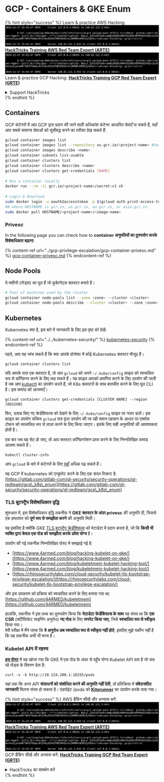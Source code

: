 # GCP - Containers & GKE Enum

{% hint style="success" %}
Learn & practice AWS Hacking:<img src="../../../.gitbook/assets/image (1).png" alt="" data-size="line">[**HackTricks Training AWS Red Team Expert (ARTE)**](https://training.hacktricks.xyz/courses/arte)<img src="../../../.gitbook/assets/image (1).png" alt="" data-size="line">\
Learn & practice GCP Hacking: <img src="../../../.gitbook/assets/image (2).png" alt="" data-size="line">[**HackTricks Training GCP Red Team Expert (GRTE)**<img src="../../../.gitbook/assets/image (2).png" alt="" data-size="line">](https://training.hacktricks.xyz/courses/grte)

<details>

<summary>Support HackTricks</summary>

* Check the [**subscription plans**](https://github.com/sponsors/carlospolop)!
* **Join the** 💬 [**Discord group**](https://discord.gg/hRep4RUj7f) or the [**telegram group**](https://t.me/peass) or **follow** us on **Twitter** 🐦 [**@hacktricks\_live**](https://twitter.com/hacktricks\_live)**.**
* **Share hacking tricks by submitting PRs to the** [**HackTricks**](https://github.com/carlospolop/hacktricks) and [**HackTricks Cloud**](https://github.com/carlospolop/hacktricks-cloud) github repos.

</details>
{% endhint %}

## Containers

GCP कंटेनरों में आप GCP द्वारा प्रदान की जाने वाली अधिकांश कंटेनर आधारित सेवाएँ पा सकते हैं, यहाँ आप सबसे सामान्य सेवाओं को सूचीबद्ध करने का तरीका देख सकते हैं:
```bash
gcloud container images list
gcloud container images list --repository us.gcr.io/<project-name> #Search in other subdomains repositories
gcloud container images describe <name>
gcloud container subnets list-usable
gcloud container clusters list
gcloud container clusters describe <name>
gcloud container clusters get-credentials [NAME]

# Run a container locally
docker run --rm -ti gcr.io/<project-name>/secret:v1 sh

# Login & Download
sudo docker login -u oauth2accesstoken -p $(gcloud auth print-access-token) https://HOSTNAME
## where HOSTNAME is gcr.io, us.gcr.io, eu.gcr.io, or asia.gcr.io.
sudo docker pull HOSTNAME/<project-name>/<image-name>
```
### Privesc

In the following page you can check how to **container अनुमतियों का दुरुपयोग करके विशेषाधिकार बढ़ाना**:

{% content-ref url="../gcp-privilege-escalation/gcp-container-privesc.md" %}
[gcp-container-privesc.md](../gcp-privilege-escalation/gcp-container-privesc.md)
{% endcontent-ref %}

## Node Pools

ये मशीनों (नोड्स) का पूल हैं जो कुबेरनेट्स क्लस्टर बनाते हैं।
```bash
# Pool of machines used by the cluster
gcloud container node-pools list --zone <zone> --cluster <cluster>
gcloud container node-pools describe --cluster <cluster> --zone <zone> <node-pool>
```
## Kubernetes

Kubernetes क्या है, इस बारे में जानकारी के लिए इस पृष्ठ को देखें:

{% content-ref url="../../kubernetes-security/" %}
[kubernetes-security](../../kubernetes-security/)
{% endcontent-ref %}

पहले, आप यह जांच सकते हैं कि क्या आपके प्रोजेक्ट में कोई Kubernetes क्लस्टर मौजूद हैं।
```
gcloud container clusters list
```
यदि आपके पास एक क्लस्टर है, तो आप `gcloud` को अपने `~/.kube/config` फ़ाइल को स्वचालित रूप से कॉन्फ़िगर करने के लिए कह सकते हैं। यह फ़ाइल आपको प्रमाणित करने के लिए उपयोग की जाती है जब आप [kubectl](https://kubernetes.io/docs/reference/kubectl/overview/) का उपयोग करते हैं, जो K8s क्लस्टरों के साथ बातचीत करने के लिए मूल CLI है। इस कमांड को आजमाएँ।
```
gcloud container clusters get-credentials [CLUSTER NAME] --region [REGION]
```
फिर, उत्पन्न किए गए क्रेडेंशियल्स को देखने के लिए `~/.kube/config` फ़ाइल पर नज़र डालें। इस फ़ाइल का उपयोग सक्रिय `gcloud` सत्र द्वारा उपयोग की जा रही समान पहचान के आधार पर एक्सेस टोकन को स्वचालित रूप से ताज़ा करने के लिए किया जाएगा। इसके लिए सही अनुमतियों की आवश्यकता होती है।

एक बार जब यह सेट हो जाए, तो आप क्लस्टर कॉन्फ़िगरेशन प्राप्त करने के लिए निम्नलिखित कमांड आज़मा सकते हैं।
```
kubectl cluster-info
```
आप `gcloud` के बारे में कंटेनरों के लिए [यहाँ](https://cloud.google.com/sdk/gcloud/reference/container/) अधिक पढ़ सकते हैं।

यह GCP में kubernetes को एन्यूमरेट करने के लिए एक सरल स्क्रिप्ट है: [https://gitlab.com/gitlab-com/gl-security/security-operations/gl-redteam/gcp\_k8s\_enum](https://gitlab.com/gitlab-com/gl-security/security-operations/gl-redteam/gcp\_k8s\_enum)

### TLS बूटस्ट्रैप विशेषाधिकार वृद्धि

शुरुआत में, इस विशेषाधिकार वृद्धि तकनीक ने **GKE क्लस्टर के अंदर privesc** की अनुमति दी, जिससे एक हमलावर को **पूर्ण रूप से समझौता करने** की अनुमति मिली।

यह इसलिए है क्योंकि GKE [TLS बूटस्ट्रैप क्रेडेंशियल्स](https://kubernetes.io/docs/reference/command-line-tools-reference/kubelet-tls-bootstrapping/) को मेटाडेटा में प्रदान करता है, जो कि **किसी भी व्यक्ति द्वारा केवल एक पोड को समझौता करके** **प्रवेश योग्य** है।

उपयोग की गई तकनीक निम्नलिखित पोस्ट में समझाई गई है:

* [https://www.4armed.com/blog/hacking-kubelet-on-gke/](https://www.4armed.com/blog/hacking-kubelet-on-gke/)
* [https://www.4armed.com/blog/kubeletmein-kubelet-hacking-tool/](https://www.4armed.com/blog/kubeletmein-kubelet-hacking-tool/)
* [https://rhinosecuritylabs.com/cloud-security/kubelet-tls-bootstrap-privilege-escalation/](https://rhinosecuritylabs.com/cloud-security/kubelet-tls-bootstrap-privilege-escalation/)

और इस उपकरण को प्रक्रिया को स्वचालित करने के लिए बनाया गया था: [https://github.com/4ARMED/kubeletmein](https://github.com/4ARMED/kubeletmein)

हालांकि, तकनीक ने इस तथ्य का दुरुपयोग किया कि **मेटाडेटा क्रेडेंशियल्स के साथ** यह संभव था कि **एक CSR** (सर्टिफिकेट साइनिंग अनुरोध) **नए नोड** के लिए **जनरेट किया जाए**, जिसे **स्वचालित रूप से स्वीकृत** किया गया।\
मेरी परीक्षा में मैंने जांचा कि **वे अनुरोध अब स्वचालित रूप से स्वीकृत नहीं होते**, इसलिए मुझे यकीन नहीं है कि यह तकनीक अभी भी मान्य है।

### Kubelet API में रहस्य <a href="#the-kubelet-api-git-secrets-redux" id="the-kubelet-api-git-secrets-redux"></a>

[**इस पोस्ट**](https://blog.assetnote.io/2022/05/06/cloudflare-pages-pt3/) में यह खोजा गया कि GKE में एक पोड के अंदर से पहुँच योग्य Kubelet API पता है जो चल रहे पोड्स के विवरण देता है:
```
curl -v -k http://10.124.200.1:10255/pods
```
यहां तक कि अगर API **संसाधनों को संशोधित करने की अनुमति नहीं देती**, तो प्रतिक्रिया में **संवेदनशील जानकारी** मिलना संभव हो सकता है। एंडपॉइंट /pods को [**Kiterunner**](https://github.com/assetnote/kiterunner) का उपयोग करके पाया गया।

{% hint style="success" %}
AWS हैकिंग सीखें और अभ्यास करें:<img src="../../../.gitbook/assets/image (1).png" alt="" data-size="line">[**HackTricks Training AWS Red Team Expert (ARTE)**](https://training.hacktricks.xyz/courses/arte)<img src="../../../.gitbook/assets/image (1).png" alt="" data-size="line">\
GCP हैकिंग सीखें और अभ्यास करें: <img src="../../../.gitbook/assets/image (2).png" alt="" data-size="line">[**HackTricks Training GCP Red Team Expert (GRTE)**<img src="../../../.gitbook/assets/image (2).png" alt="" data-size="line">](https://training.hacktricks.xyz/courses/grte)

<details>

<summary>HackTricks का समर्थन करें</summary>

* [**सदस्यता योजनाओं**](https://github.com/sponsors/carlospolop) की जांच करें!
* **हमारे साथ जुड़ें** 💬 [**Discord समूह**](https://discord.gg/hRep4RUj7f) या [**टेलीग्राम समूह**](https://t.me/peass) या **हमें** **Twitter** 🐦 [**@hacktricks\_live**](https://twitter.com/hacktricks\_live)** पर फॉलो करें।**
* **हैकिंग ट्रिक्स साझा करें और** [**HackTricks**](https://github.com/carlospolop/hacktricks) और [**HackTricks Cloud**](https://github.com/carlospolop/hacktricks-cloud) गिटहब रिपोजिटरी में PR सबमिट करें।

</details>
{% endhint %}
